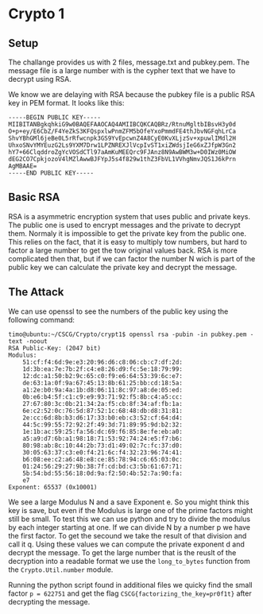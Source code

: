 # Crypto 1
## Setup
The challange provides us with 2 files, message.txt and pubkey.pem. The message file is a large number with is the cypher text that we have
to decrypt using RSA.

We know we are delaying with RSA because the pubkey file is a public RSA key in PEM format. It looks like this:
````
-----BEGIN PUBLIC KEY-----
MIIBITANBgkqhkiG9w0BAQEFAAOCAQ4AMIIBCQKCAQBRz/RtnuMgltbIBsvH3y0d
O+p+ey/E6CbZ/F4YeZkS3KFQspxlwPnmZFM5bOfeYxoPmmdFE4thJbvNGFqhLrCa
ShvYBhGMl6jeBe0L5rRfwcnpk3GS9YvEpcwnZ4A8CyE0KvXLjzSv+xpuwlIMdl2H
UhxoSNvYMYEuzG2Ls9YXM7Drw1LPZNREXJlVcpIvST1xiZWdsjIeG6xZJfpW3Gn2
hY7+66ClqddroZgYcVOSdCTl97aAmKuMEEQrc9FJAnz8N9AwBWM3w+D0IWz0MiOW
dEG2CO7CpkjozoV4lMZlAwwBJFYpJ5s4f829w1thZ3FbVL1VVhgNmvJQS1J6kPrn
AgMBAAE=
-----END PUBLIC KEY-----
````

## Basic RSA
RSA is a asymmetric encryption system that uses public and private keys. The public one is used to encrypt messages and the private to decrypt
them. Normaly it is impossible to get the private key from the public one. This relies on the fact, that it is easy to multiply tow numbers, but hard to factor
a large number to get the tow original values back. RSA is more complicated then that, but if we can factor the number N wich is part of the public key
we can calculate the private key and decrypt the message.

## The Attack
We can use openssl to see the numbers of the public key using the following command:
````
timo@ubuntu:~/CSCG/Crypto/crypt1$ openssl rsa -pubin -in pubkey.pem -text -noout
RSA Public-Key: (2047 bit)
Modulus:
    51:cf:f4:6d:9e:e3:20:96:d6:c8:06:cb:c7:df:2d:
    1d:3b:ea:7e:7b:2f:c4:e8:26:d9:fc:5e:18:79:99:
    12:dc:a1:50:b2:9c:65:c0:f9:e6:64:53:39:6c:e7:
    de:63:1a:0f:9a:67:45:13:8b:61:25:bb:cd:18:5a:
    a1:2e:b0:9a:4a:1b:d8:06:11:8c:97:a8:de:05:ed:
    0b:e6:b4:5f:c1:c9:e9:93:71:92:f5:8b:c4:a5:cc:
    27:67:80:3c:0b:21:34:2a:f5:cb:8f:34:af:fb:1a:
    6e:c2:52:0c:76:5d:87:52:1c:68:48:db:d8:31:81:
    2e:cc:6d:8b:b3:d6:17:33:b0:eb:c3:52:cf:64:d4:
    44:5c:99:55:72:92:2f:49:3d:71:89:95:9d:b2:32:
    1e:1b:ac:59:25:fa:56:dc:69:f6:85:8e:fe:eb:a0:
    a5:a9:d7:6b:a1:98:18:71:53:92:74:24:e5:f7:b6:
    80:98:ab:8c:10:44:2b:73:d1:49:02:7c:fc:37:d0:
    30:05:63:37:c3:e0:f4:21:6c:f4:32:23:96:74:41:
    b6:08:ee:c2:a6:48:e8:ce:85:78:94:c6:65:03:0c:
    01:24:56:29:27:9b:38:7f:cd:bd:c3:5b:61:67:71:
    5b:54:bd:55:56:18:0d:9a:f2:50:4b:52:7a:90:fa:
    e7
Exponent: 65537 (0x10001)
````
We see a large Modulus N and a save Exponent e. So you might think this key is save, but even if the Modulus is large one of the prime factors
might still be small. To test this we can use python and try to divide the modulus by each integer starting at one. If we can divide N by a number
p we have the first factor. To get the secound we take the result of that division and call it q. Using these values we can compute the private exponent
d and decrypt the message. To get the large number that is the reuslt of the decryption into a readable format we use the `long_to_bytes` function from the
`Crypto.Util.number` module.

Running the python script found in additional files we quicky find the small factor `p = 622751` and get the flag `CSCG{factorizing_the_key=pr0f1t}` after decrypting the message.
